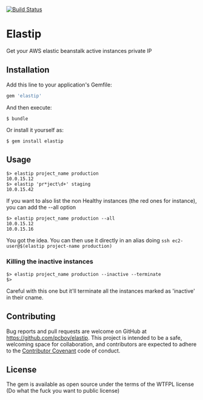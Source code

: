 [![Build Status](https://travis-ci.org/pcboy/elastip.svg?branch=master)](https://travis-ci.org/pcboy/elastip)

# Elastip

Get your AWS elastic beanstalk active instances private IP

## Installation

Add this line to your application's Gemfile:

```ruby
gem 'elastip'
```

And then execute:

    $ bundle

Or install it yourself as:

    $ gem install elastip

## Usage

```
$> elastip project_name production
10.0.15.12
$> elastip 'pr*ject\d+' staging
10.0.15.42
```

If you want to also list the non Healthy instances (the red ones for instance), you can add the --all option

```
$> elastip project_name production --all
10.0.15.12
10.0.15.16
```

You got the idea. You can then use it directly in an alias doing `ssh ec2-user@$(elastip project-name production)`


### Killing the inactive instances
```
$> elastip project_name production --inactive --terminate
$>
```

Careful with this one but it'll terminate all the instances marked as 'inactive' in their cname.

## Contributing

Bug reports and pull requests are welcome on GitHub at https://github.com/pcboy/elastip. This project is intended to be a safe, welcoming space for collaboration, and contributors are expected to adhere to the [Contributor Covenant](http://contributor-covenant.org) code of conduct.


## License

The gem is available as open source under the terms of the WTFPL license (Do what the fuck you want to public license)
